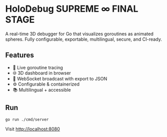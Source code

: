 # HoloDebug SUPREME ∞ FINAL STAGE

A real-time 3D debugger for Go that visualizes goroutines as animated spheres. Fully configurable, exportable, multilingual, secure, and CI-ready.

## Features
- 🔴 Live goroutine tracing
- 🌐 3D dashboard in browser
- 🧠 WebSocket broadcast with export to JSON
- ⚙️ Configurable & containerized
- 📚 Multilingual + accessible

## Run
```bash
go run ./cmd/server
```

Visit [http://localhost:8080](http://localhost:8080)